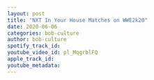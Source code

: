 ```yaml
---
layout: post
title: "NXT In Your House Matches on WWE2k20"
date: 2020-06-06
categories: bob-culture
author: bob-culture
spotify_track_id: 
youtube_video_id: pl_MqgrblFQ
apple_track_id: 
youtube_metadata: 
---
```

